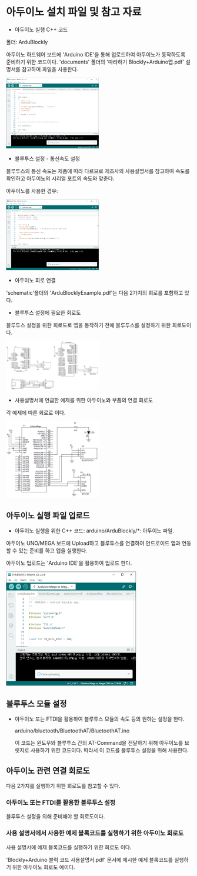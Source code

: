 

# 아두이노 설치 파일 및 참고 자료

- 아두이노 실행 C++ 코드

폴더: ArduBlockly

아두이노 하드웨어 보드에 'Arduino IDE'을 통해 업로드하여 아두이노가 동작하도록 준비하기 위한 코드이다.
'documents' 폴더의 '따라하기 Blockly+Arduino앱.pdf' 설명서를 참고하여 파일을 사용한다.

<img src="../assets/images/ArduBlockly_Upload_UNO.png" width="50%" height="50%"  alt="ArduBlockly_Upload_UNO" />

- 블루투스 설정 - 통신속도 설정

블루투스의 통신 속도는 제품에 따라 다르므로 제조사의 사용설명서를 참고하여 속도를 확인하고 아두이노의 시리얼 포트의 속도와 맟춘다.

아두이노를 사용한 경우:

<img src="../assets/images/Bluetooth_Setting_Arduino.png" width="50%" height="50%"  alt="Bluetooth_Setting_Arduino" />

- 아두이노 회로 연결

'schematic'폴더의 'ArduBlocklyExample.pdf'는 다음 2가지의 회로를 포함하고 있다.


* 블루투스 설정에 필요한 회로도

블루투스 설정을 위한 회로도로 앱을 동작하기 전에 블루투스를 설정하기 위한 회로도이다.

<img src="../assets/images/Bt_Setting_Schematic.jpg" width="50%" height="50%"  alt="Bt_Setting_Schematic" />

* 사용설명서에 언급한 예제를 위한 아두이노와 부품의 연결 회로도 

각 예제에 따른 회로로 이다.

<img src="../assets/images/BLKCODE_Exam_I2C.png" width="50%" height="50%"  alt="BLKCODE_Exam_I2C" />


## 아두이노 실행 파일 업로드 

- 아두이노 실행을 위한 C++ 코드: arduino/ArduBlockly/*: 아두이노  파일.

아두이노 UNO/MEGA 보드에 Upload하고 블루투스를 연결하여 안드로이드 앱과 연동할 수 있는 준비를 하고 앱을 실행한다.

아두이노 업로드는 'Arduino IDE'을 활용하여 업로드 한다. 

<img src="../assets/images/ArudinoCodeUpload.png" width="70%" height="70%"  alt="ArudinoCodeUpload" />


## 블루투스 모듈 설정 

- 아두이노 또는 FTDI을 활용하여 블루투스 모듈의 속도 등의 원하는 설정을 한다.

  arduino/bluetooth/BluetoothAT/BluetoothAT.ino

  이 코드는 윈도우와 블루투스 간의 AT-Command을 전달하기 위해 아두이노를 브릿지로 사용하기 위한 코드이다.
  따라서 이 코드를 블루투스 설정을 위해 사용한다. 

## 아두이노 관련 연결 회로도

다음 2가지를 실행하기 위한 회로도를 참고할 수 있다.

### 아두이노 또는 FTDI를 활용한 블루투스 설정
블루투스 설정을 의해 준비해야 할 회로도이다. 


### 사용 설명서에서 사용한 예제 블록코드를 실행하기 위한 아두이노 회로도 

사용 설명서에 예제 블록코드를 실행하기 위한 회로도 이다. 

'Blockly+Arduino 블럭 코드 사용설명서.pdf' 문서에 제시한 예제 블록코드를 실행하기 위한 아두이노 회로도 예이다.


